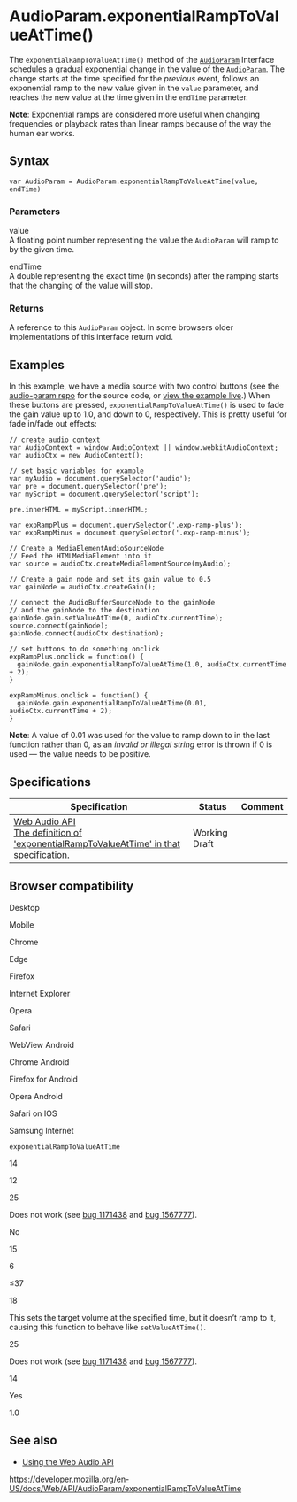 # AudioParam.exponentialRampToValueAtTime()

The `exponentialRampToValueAtTime()` method of the [`AudioParam`](../audioparam) Interface schedules a gradual exponential change in the value of the [`AudioParam`](../audioparam). The change starts at the time specified for the _previous_ event, follows an exponential ramp to the new value given in the `value` parameter, and reaches the new value at the time given in the `endTime` parameter.

**Note**: Exponential ramps are considered more useful when changing frequencies or playback rates than linear ramps because of the way the human ear works.

## Syntax

    var AudioParam = AudioParam.exponentialRampToValueAtTime(value, endTime)

### Parameters

value  
A floating point number representing the value the `AudioParam` will ramp to by the given time.

endTime  
A double representing the exact time (in seconds) after the ramping starts that the changing of the value will stop.

### Returns

A reference to this `AudioParam` object. In some browsers older implementations of this interface return void.

## Examples

In this example, we have a media source with two control buttons (see the [audio-param repo](https://github.com/mdn/webaudio-examples/tree/master/audio-param) for the source code, or [view the example live](https://mdn.github.io/webaudio-examples/audio-param/).) When these buttons are pressed, `exponentialRampToValueAtTime()` is used to fade the gain value up to 1.0, and down to 0, respectively. This is pretty useful for fade in/fade out effects:

    // create audio context
    var AudioContext = window.AudioContext || window.webkitAudioContext;
    var audioCtx = new AudioContext();

    // set basic variables for example
    var myAudio = document.querySelector('audio');
    var pre = document.querySelector('pre');
    var myScript = document.querySelector('script');

    pre.innerHTML = myScript.innerHTML;

    var expRampPlus = document.querySelector('.exp-ramp-plus');
    var expRampMinus = document.querySelector('.exp-ramp-minus');

    // Create a MediaElementAudioSourceNode
    // Feed the HTMLMediaElement into it
    var source = audioCtx.createMediaElementSource(myAudio);

    // Create a gain node and set its gain value to 0.5
    var gainNode = audioCtx.createGain();

    // connect the AudioBufferSourceNode to the gainNode
    // and the gainNode to the destination
    gainNode.gain.setValueAtTime(0, audioCtx.currentTime);
    source.connect(gainNode);
    gainNode.connect(audioCtx.destination);

    // set buttons to do something onclick
    expRampPlus.onclick = function() {
      gainNode.gain.exponentialRampToValueAtTime(1.0, audioCtx.currentTime + 2);
    }

    expRampMinus.onclick = function() {
      gainNode.gain.exponentialRampToValueAtTime(0.01, audioCtx.currentTime + 2);
    }

**Note**: A value of 0.01 was used for the value to ramp down to in the last function rather than 0, as an _invalid or illegal string_ error is thrown if 0 is used — the value needs to be positive.

## Specifications

<table><thead><tr class="header"><th>Specification</th><th>Status</th><th>Comment</th></tr></thead><tbody><tr class="odd"><td><a href="https://webaudio.github.io/web-audio-api/#dom-audioparam-exponentialramptovalueattime">Web Audio API<br />
<span class="small">The definition of 'exponentialRampToValueAtTime' in that specification.</span></a></td><td><span class="spec-wd">Working Draft</span></td><td></td></tr></tbody></table>

## Browser compatibility

Desktop

Mobile

Chrome

Edge

Firefox

Internet Explorer

Opera

Safari

WebView Android

Chrome Android

Firefox for Android

Opera Android

Safari on IOS

Samsung Internet

`exponentialRampToValueAtTime`

14

12

25

Does not work (see [bug 1171438](https://bugzil.la/1171438) and [bug 1567777](https://bugzil.la/1567777)).

No

15

6

≤37

18

This sets the target volume at the specified time, but it doesn’t ramp to it, causing this function to behave like `setValueAtTime()`.

25

Does not work (see [bug 1171438](https://bugzil.la/1171438) and [bug 1567777](https://bugzil.la/1567777)).

14

Yes

1.0

## See also

- [Using the Web Audio API](../web_audio_api/using_web_audio_api)

<a href="https://developer.mozilla.org/en-US/docs/Web/API/AudioParam/exponentialRampToValueAtTime" class="_attribution-link">https://developer.mozilla.org/en-US/docs/Web/API/AudioParam/exponentialRampToValueAtTime</a>
